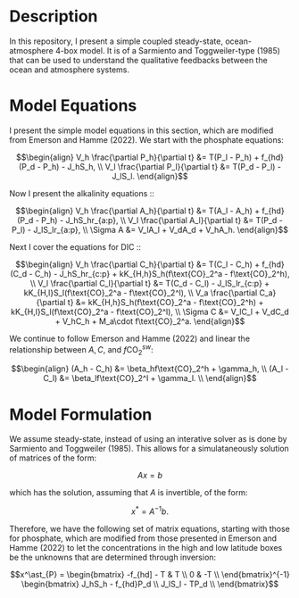 # Description
In this repository, I present a simple coupled steady-state, ocean-atmosphere 4-box model. It is of a Sarmiento and Toggweiler-type (1985) that can be used to understand the qualitative feedbacks between the ocean and atmosphere systems. 

# Model Equations
I present the simple model equations in this section, which are modified from Emerson and Hamme (2022). We start with the phosphate equations:
```math
\begin{align}
  V_h \frac{\partial P_h}{\partial t} &= T(P_l - P_h) + f_{hd}(P_d - P_h) - J_hS_h, \\
  V_l \frac{\partial P_l}{\partial t} &= T(P_d - P_l) - J_lS_l.
\end{align}
```
Now I present the alkalinity equations ::
```math
\begin{align}
  V_h \frac{\partial A_h}{\partial t} &= T(A_l - A_h) + f_{hd}(P_d - P_h) - J_hS_hr_{a:p}, \\
  V_l \frac{\partial A_l}{\partial t} &= T(P_d - P_l) - J_lS_lr_{a:p}, \\
  \Sigma A &= V_lA_l + V_dA_d + V_hA_h.
\end{align}
```
Next I cover the equations for DIC ::
```math
\begin{align}
  V_h \frac{\partial C_h}{\partial t} &= T(C_l - C_h) + f_{hd}(C_d - C_h) - J_hS_hr_{c:p} + kK_{H,h}S_h(f\text{CO}_2^a - f\text{CO}_2^h), \\
  V_l \frac{\partial C_l}{\partial t} &= T(C_d - C_l) - J_lS_lr_{c:p} + kK_{H,l}S_l(f\text{CO}_2^a - f\text{CO}_2^l), \\
  V_a \frac{\partial C_a}{\partial t} &= kK_{H,h}S_h(f\text{CO}_2^a - f\text{CO}_2^h) + kK_{H,l}S_l(f\text{CO}_2^a - f\text{CO}_2^l), \\
  \Sigma C &= V_lC_l + V_dC_d + V_hC_h + M_a\cdot f\text{CO}_2^a.
\end{align}
```
We continue to follow Emerson and Hamme (2022) and linear the relationship between $A, C$, and $f\text{CO}_2^{sw}$:
```math
\begin{align}
  (A_h - C_h) &= \beta_hf\text{CO}_2^h + \gamma_h, \\
  (A_l - C_l) &= \beta_lf\text{CO}_2^l + \gamma_l. \\
\end{align}
```
# Model Formulation
We assume steady-state, instead of using an interative solver as is done by Sarmiento and Toggweiler (1985). This allows for a simulataneously solution of matrices of the form:
```math
Ax=b
```
which has the solution, assuming that $A$ is invertible, of the form:
```math
x^\ast = A^{-1}b.
```
Therefore, we have the following set of matrix equations, starting with those for phosphate, which are modified from those presented in Emerson and Hamme (2022) to let the concentrations in the high and low latitude boxes be the unknowns that are determined through inversion:
```math
x^\ast_{P} = \begin{bmatrix} -f_{hd] - T & T \\
                             0         & -T \\
             \end{bmatrix}^{-1}
             \begin{bmatrix} J_hS_h - f_{hd}P_d \\
                             J_lS_l - TP_d \\
             \end{bmatrix}
```

